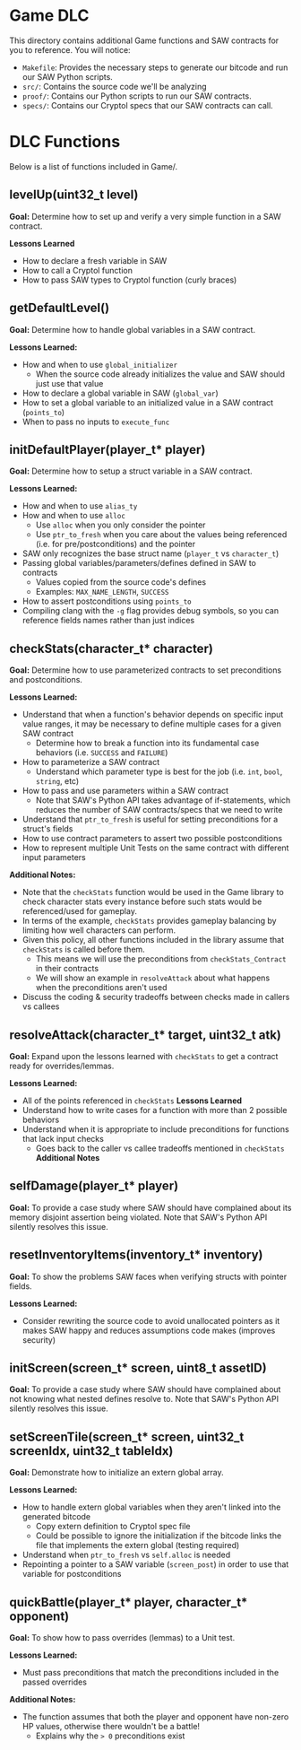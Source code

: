 # Game DLC

This directory contains additional Game functions and SAW contracts for you to reference. You will notice:
- `Makefile`: Provides the necessary steps to generate our bitcode and run our SAW Python scripts.
- `src/`: Contains the source code we'll be analyzing
- `proof/`: Contains our Python scripts to run our SAW contracts.
- `specs/`: Contains our Cryptol specs that our SAW contracts can call.

# DLC Functions

Below is a list of functions included in Game/.

## levelUp(uint32_t level)
**Goal:** Determine how to set up and verify a very simple function in a SAW contract.

**Lessons Learned**
- How to declare a fresh variable in SAW
- How to call a Cryptol function
- How to pass SAW types to Cryptol function (curly braces)


## getDefaultLevel()
**Goal:** Determine how to handle global variables in a SAW contract.

**Lessons Learned:**
- How and when to use `global_initializer`
  - When the source code already initializes the value and SAW should just use that value
- How to declare a global variable in SAW (`global_var`)
- How to set a global variable to an initialized value in a SAW contract (`points_to`)
- When to pass no inputs to `execute_func`


## initDefaultPlayer(player_t* player)
**Goal:** Determine how to setup a struct variable in a SAW contract.

**Lessons Learned:**
- How and when to use `alias_ty`
- How and when to use `alloc`
  - Use `alloc` when you only consider the pointer
  - Use `ptr_to_fresh` when you care about the values being referenced (i.e. for pre/postconditions) and the pointer
- SAW only recognizes the base struct name (`player_t` vs `character_t`)
- Passing global variables/parameters/defines defined in SAW to contracts
  - Values copied from the source code's defines
  - Examples: `MAX_NAME_LENGTH`, `SUCCESS`
- How to assert postconditions using `points_to`
- Compiling clang with the `-g` flag provides debug symbols, so you can reference fields names rather than just indices


## checkStats(character_t* character)
**Goal:** Determine how to use parameterized contracts to set preconditions and postconditions.

**Lessons Learned:**
- Understand that when a function's behavior depends on specific input value ranges, it may be necessary to define multiple cases for a given SAW contract
  - Determine how to break a function into its fundamental case behaviors (i.e. `SUCCESS` and `FAILURE`)
- How to parameterize a SAW contract
  - Understand which parameter type is best for the job (i.e. `int`, `bool`, `string`, etc)
- How to pass and use parameters within a SAW contract
  - Note that SAW's Python API takes advantage of if-statements, which reduces the number of SAW contracts/specs that we need to write
- Understand that `ptr_to_fresh` is useful for setting preconditions for a struct's fields
- How to use contract parameters to assert two possible postconditions
- How to represent multiple Unit Tests on the same contract with different input parameters

**Additional Notes:**
- Note that the `checkStats` function would be used in the Game library to check character stats every instance before such stats would be referenced/used for gameplay.
- In terms of the example, `checkStats` provides gameplay balancing by limiting how well characters can perform.
- Given this policy, all other functions included in the library assume that `checkStats` is called before them.
  - This means we will use the preconditions from `checkStats_Contract` in their contracts
  - We will show an example in `resolveAttack` about what happens when the preconditions aren't used
- Discuss the coding & security tradeoffs between checks made in callers vs callees


## resolveAttack(character_t* target, uint32_t atk)
**Goal:** Expand upon the lessons learned with `checkStats` to get a contract ready for overrides/lemmas.

**Lessons Learned:**
- All of the points referenced in `checkStats` **Lessons Learned**
- Understand how to write cases for a function with more than 2 possible behaviors
- Understand when it is appropriate to include preconditions for functions that lack input checks
  - Goes back to the caller vs callee tradeoffs mentioned in `checkStats` **Additional Notes**


## selfDamage(player_t* player)
**Goal:** To provide a case study where SAW should have complained about its memory disjoint assertion being violated. Note that SAW's Python API silently resolves this issue.


## resetInventoryItems(inventory_t* inventory)
**Goal:** To show the problems SAW faces when verifying structs with pointer fields.

**Lessons Learned:**
- Consider rewriting the source code to avoid unallocated pointers as it makes SAW happy and reduces assumptions code makes (improves security)


## initScreen(screen_t* screen, uint8_t assetID)
**Goal:** To provide a case study where SAW should have complained about not knowing what nested defines resolve to. Note that SAW's Python API silently resolves this issue.


## setScreenTile(screen_t* screen, uint32_t screenIdx, uint32_t tableIdx)
**Goal:** Demonstrate how to initialize an extern global array.

**Lessons Learned:**
- How to handle extern global variables when they aren't linked into the generated bitcode
  - Copy extern definition to Cryptol spec file
  - Could be possible to ignore the initialization if the bitcode links the file that implements the extern global (testing required)
- Understand when `ptr_to_fresh` vs `self.alloc` is needed
- Repointing a pointer to a SAW variable (`screen_post`) in order to use that variable for postconditions


## quickBattle(player_t* player, character_t* opponent)
**Goal:** To show how to pass overrides (lemmas) to a Unit test.

**Lessons Learned:**
- Must pass preconditions that match the preconditions included in the passed overrides

**Additional Notes:**
- The function assumes that both the player and opponent have non-zero HP values, otherwise there wouldn't be a battle!
  - Explains why the `> 0` preconditions exist

